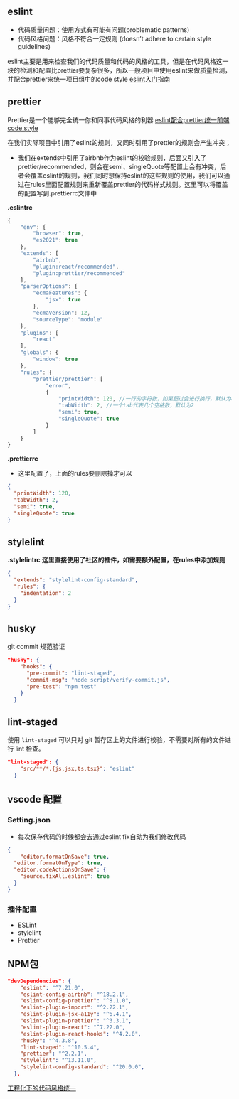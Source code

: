 ## eslint
- 代码质量问题：使用方式有可能有问题(problematic patterns)
- 代码风格问题：风格不符合一定规则 (doesn’t adhere to certain style guidelines)



eslint主要是用来检查我们的代码质量和代码的风格的工具，但是在代码风格这一块的检测和配置比prettier要复杂很多，所以一般项目中使用eslint来做质量检测，并配合prettier来统一项目组中的code style
[eslint入门指南](https://www.jianshu.com/p/ad1e46faaea2)


## prettier
Prettier是一个能够完全统一你和同事代码风格的利器
[eslint配合prettier统一前端code style](https://juejin.cn/post/6844903621805473800)


在我们实际项目中引用了eslint的规则，又同时引用了prettier的规则会产生冲突；

- 我们在extends中引用了airbnb作为eslint的校验规则，后面又引入了prettier/recommended，则会在semi、singleQuote等配置上会有冲突，后者会覆盖eslint的规则，我们同时想保持eslint的这些规则的使用，我们可以通过在rules里面配置规则来重新覆盖prettier的代码样式规则。这里可以将覆盖的配置写到.prettierrc文件中



**.eslintrc**
```javascript
{
    "env": {
        "browser": true,
        "es2021": true
    },
    "extends": [
        "airbnb",
        "plugin:react/recommended",
        "plugin:prettier/recommended"
    ],
    "parserOptions": {
        "ecmaFeatures": {
            "jsx": true
        },
        "ecmaVersion": 12,
        "sourceType": "module"
    },
    "plugins": [
        "react"
    ],
    "globals": {
        "window": true
    },
    "rules": {
        "prettier/prettier": [
            "error",
            {
                "printWidth": 120, //一行的字符数，如果超过会进行换行，默认为80
                "tabWidth": 2, //一个tab代表几个空格数，默认为2
                "semi": true,
                "singleQuote": true
            }
        ]
    }
}

```
**.prettierrc**

- 这里配置了，上面的rules要删除掉才可以
```json
{
  "printWidth": 120,
  "tabWidth": 2,
  "semi": true,
  "singleQuote": true
}
```


## stylelint
**.stylelintrc**
**这里直接使用了社区的插件，如需要额外配置，在rules中添加规则**
```json
{
  "extends": "stylelint-config-standard",
  "rules": {
    "indentation": 2
  }
}
```
## husky
git commit 规范验证
```json
"husky": {
    "hooks": {
      "pre-commit": "lint-staged",
      "commit-msg": "node script/verify-commit.js",
      "pre-test": "npm test"
    }
  }
```
## lint-staged
使用 `lint-staged` 可以只对 git 暂存区上的文件进行校验，不需要对所有的文件进行 lint 检查。
```json
"lint-staged": {
    "src/**/*.{js,jsx,ts,tsx}": "eslint"
  }
```
## vscode 配置
### Setting.json

- 每次保存代码的时候都会去通过eslint fix自动为我们修改代码
```json
{
	"editor.formatOnSave": true,
  "editor.formatOnType": true,
  "editor.codeActionsOnSave": {
    "source.fixAll.eslint": true
  }
}
```
### 插件配置

- ESLint
- stylelint
- Prettier



## NPM包
```json
"devDependencies": {
    "eslint": "^7.21.0",
    "eslint-config-airbnb": "^18.2.1",
    "eslint-config-prettier": "^8.1.0",
    "eslint-plugin-import": "^2.22.1",
    "eslint-plugin-jsx-a11y": "^6.4.1",
    "eslint-plugin-prettier": "^3.3.1",
    "eslint-plugin-react": "^7.22.0",
    "eslint-plugin-react-hooks": "^4.2.0",
    "husky": "^4.3.8",
    "lint-staged": "^10.5.4",
    "prettier": "^2.2.1",
    "stylelint": "^13.11.0",
    "stylelint-config-standard": "^20.0.0",
  },
```

[工程化下的代码风格统一](https://juejin.cn/post/6844903859488292871#heading-9)

